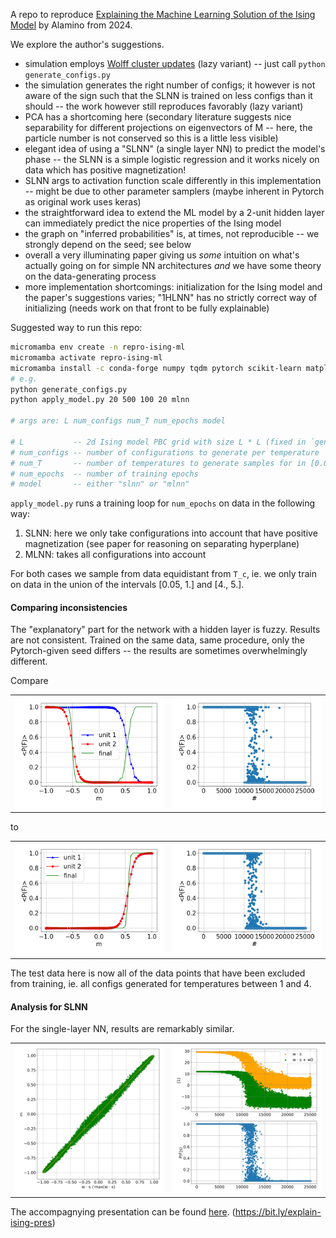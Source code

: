 A repo to reproduce [Explaining the Machine Learning Solution of the Ising Model](https://arxiv.org/abs/2402.11701)
by Alamino from 2024.

We explore the author's suggestions.

- simulation employs [Wolff cluster updates](https://en.wikipedia.org/wiki/Wolff_algorithm) (lazy variant) -- just call `python generate_configs.py` 
- the simulation generates the right number of configs; it however is not aware of the sign such that the SLNN is
  trained on less configs than it should -- the work however still reproduces favorably (lazy variant) 
- PCA has a shortcoming here (secondary literature suggests nice separability for different projections on eigenvectors
  of M -- here, the particle number is not conserved so this is a little less visible)
- elegant idea of using a "SLNN" (a single layer NN) to predict the model's phase -- the SLNN is a simple logistic
  regression and it works nicely on data which has positive magnetization!
- SLNN args to activation function scale differently in this implementation -- might be due to other parameter samplers
  (maybe inherent in Pytorch as original work uses keras)
- the straightforward idea to extend the ML model by a 2-unit hidden layer can immediately predict the nice properties
  of the Ising model
- the graph on "inferred probabilities" is, at times, not reproducible -- we strongly depend on the seed;
  see below
- overall a very illuminating paper giving us _some_ intuition on what's actually going on for simple NN architectures
  _and_ we have some theory on the data-generating process  
- more implementation shortcomings: initialization for the Ising model and the paper's suggestions varies; "1HLNN" has
  no strictly correct way of initializing (needs work on that front to be fully explainable) 



Suggested way to run this repo:

```bash
micromamba env create -n repro-ising-ml 
micromamba activate repro-ising-ml
micromamba install -c conda-forge numpy tqdm pytorch scikit-learn matplotlib
# e.g.
python generate_configs.py
python apply_model.py 20 500 100 20 mlnn

# args are: L num_configs num_T num_epochs model

# L           -- 2d Ising model PBC grid with size L * L (fixed in `generate_configs.py` -- change at will
# num_configs -- number of configurations to generate per temperature 
# num_T       -- number of temperatures to generate samples for in [0.05, 5]
# num_epochs  -- number of training epochs 
# model       -- either "slnn" or "mlnn"

```

`apply_model.py` runs a training loop for `num_epochs` on data in the following way:
1. SLNN: here we only take configurations into account that have positive magnetization (see paper for reasoning
   on separating hyperplane)
2. MLNN: takes all configurations into account

For both cases we sample from data equidistant from `T_c`, ie. we only train on data in the union of the intervals
[0.05, 1.] and [4., 5.].


#### Comparing inconsistencies
The "explanatory" part for the network with a hidden layer is fuzzy. Results are not consistent. Trained on the
same data, same procedure, only the Pytorch-given seed differs -- the results are sometimes overwhelmingly different.


Compare

<table>
  <tr>
    <td><img src="./compare_mlnn_args/2ca847_hidden_final_units.png" alt="hidden final units 1"></td>
    <td><img src="./compare_mlnn_args/2ca847_preds.png" alt="preds 1"></td>
  </tr>
</table>

to

<table>
  <tr>
    <td><img src="./compare_mlnn_args/03fc00_hidden_final_units.png" alt="hidden final units 2"></td>
    <td><img src="./compare_mlnn_args/03fc00_preds.png" alt="preds 2"></td>
  </tr>
</table>

The test data here is now all of the data points that have been excluded from training, ie. all configs generated
for temperatures between 1 and 4.


#### Analysis for SLNN
For the single-layer NN, results are remarkably similar.

<table>
  <tr>
    <td><img src="./magn_regression.png" alt="linear regression on predictions"></td>
    <td><img src="./predictor_slnn.png" alt="predictions and arguments to activation function with and without translation"></td>
  </tr>
</table>


The accompagnying presentation can be found [here](https://bit.ly/explain-ising-pres).
(https://bit.ly/explain-ising-pres)
